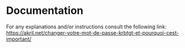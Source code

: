 # Documentation

For any explanations and/or instructions consult the following link: https://akril.net/changer-votre-mot-de-passe-krbtgt-et-pourquoi-cest-important/

